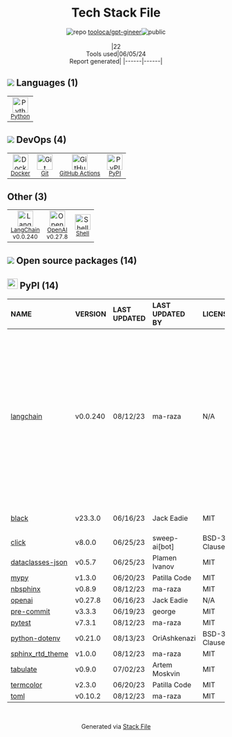 <!--
&lt;--- Readme.md Snippet without images Start ---&gt;
## Tech Stack
tooloca/gpt-gineer is built on the following main stack:

- [Python](https://www.python.org) – Languages
- [Docker](https://www.docker.com/) – Virtual Machine Platforms & Containers
- [GitHub Actions](https://github.com/features/actions) – Continuous Integration
- [LangChain](https://github.com/hwchase17/langchain) – Large Language Model Tools
- [OpenAI](https://openai.com/) – Large Language Models
- [Shell](https://en.wikipedia.org/wiki/Shell_script) – Shells

Full tech stack [here](/techstack.md)

&lt;--- Readme.md Snippet without images End ---&gt;

&lt;--- Readme.md Snippet with images Start ---&gt;
## Tech Stack
tooloca/gpt-gineer is built on the following main stack:

- <img width='25' height='25' src='https://img.stackshare.io/service/993/pUBY5pVj.png' alt='Python'/> [Python](https://www.python.org) – Languages
- <img width='25' height='25' src='https://img.stackshare.io/service/586/n4u37v9t_400x400.png' alt='Docker'/> [Docker](https://www.docker.com/) – Virtual Machine Platforms & Containers
- <img width='25' height='25' src='https://img.stackshare.io/service/11563/actions.png' alt='GitHub Actions'/> [GitHub Actions](https://github.com/features/actions) – Continuous Integration
- <img width='25' height='25' src='https://img.stackshare.io/service/48790/default_5b6c6b73f1ff3775c85d2a1ba954cb87e30cbf13.jpg' alt='LangChain'/> [LangChain](https://github.com/hwchase17/langchain) – Large Language Model Tools
- <img width='25' height='25' src='https://img.stackshare.io/service/48786/default_8b1119bcbb159cebebc2f6cfc9cd2e359b169d22.jpg' alt='OpenAI'/> [OpenAI](https://openai.com/) – Large Language Models
- <img width='25' height='25' src='https://img.stackshare.io/service/4631/default_c2062d40130562bdc836c13dbca02d318205a962.png' alt='Shell'/> [Shell](https://en.wikipedia.org/wiki/Shell_script) – Shells

Full tech stack [here](/techstack.md)

&lt;--- Readme.md Snippet with images End ---&gt;
-->
<div align="center">

# Tech Stack File
![](https://img.stackshare.io/repo.svg "repo") [tooloca/gpt-gineer](https://github.com/tooloca/gpt-gineer)![](https://img.stackshare.io/public_badge.svg "public")
<br/><br/>
|22<br/>Tools used|06/05/24 <br/>Report generated|
|------|------|
</div>

## <img src='https://img.stackshare.io/languages.svg'/> Languages (1)
<table><tr>
  <td align='center'>
  <img width='36' height='36' src='https://img.stackshare.io/service/993/pUBY5pVj.png' alt='Python'>
  <br>
  <sub><a href="https://www.python.org">Python</a></sub>
  <br>
  <sub></sub>
</td>

</tr>
</table>

## <img src='https://img.stackshare.io/devops.svg'/> DevOps (4)
<table><tr>
  <td align='center'>
  <img width='36' height='36' src='https://img.stackshare.io/service/586/n4u37v9t_400x400.png' alt='Docker'>
  <br>
  <sub><a href="https://www.docker.com/">Docker</a></sub>
  <br>
  <sub></sub>
</td>

<td align='center'>
  <img width='36' height='36' src='https://img.stackshare.io/service/1046/git.png' alt='Git'>
  <br>
  <sub><a href="http://git-scm.com/">Git</a></sub>
  <br>
  <sub></sub>
</td>

<td align='center'>
  <img width='36' height='36' src='https://img.stackshare.io/service/11563/actions.png' alt='GitHub Actions'>
  <br>
  <sub><a href="https://github.com/features/actions">GitHub Actions</a></sub>
  <br>
  <sub></sub>
</td>

<td align='center'>
  <img width='36' height='36' src='https://img.stackshare.io/service/12572/-RIWgodF_400x400.jpg' alt='PyPI'>
  <br>
  <sub><a href="https://pypi.org/">PyPI</a></sub>
  <br>
  <sub></sub>
</td>

</tr>
</table>

## Other (3)
<table><tr>
  <td align='center'>
  <img width='36' height='36' src='https://img.stackshare.io/service/48790/default_5b6c6b73f1ff3775c85d2a1ba954cb87e30cbf13.jpg' alt='LangChain'>
  <br>
  <sub><a href="https://github.com/hwchase17/langchain">LangChain</a></sub>
  <br>
  <sub>v0.0.240</sub>
</td>

<td align='center'>
  <img width='36' height='36' src='https://img.stackshare.io/service/48786/default_8b1119bcbb159cebebc2f6cfc9cd2e359b169d22.jpg' alt='OpenAI'>
  <br>
  <sub><a href="https://openai.com/">OpenAI</a></sub>
  <br>
  <sub>v0.27.8</sub>
</td>

<td align='center'>
  <img width='36' height='36' src='https://img.stackshare.io/service/4631/default_c2062d40130562bdc836c13dbca02d318205a962.png' alt='Shell'>
  <br>
  <sub><a href="https://en.wikipedia.org/wiki/Shell_script">Shell</a></sub>
  <br>
  <sub></sub>
</td>

</tr>
</table>


## <img src='https://img.stackshare.io/group.svg' /> Open source packages (14)</h2>

## <img width='24' height='24' src='https://img.stackshare.io/service/12572/-RIWgodF_400x400.jpg'/> PyPI (14)

|NAME|VERSION|LAST UPDATED|LAST UPDATED BY|LICENSE|VULNERABILITIES|
|:------|:------|:------|:------|:------|:------|
|[langchain](https://pypi.org/project/langchain)|v0.0.240|08/12/23|ma-raza |N/A|[CVE-2023-39659](https://github.com/advisories/GHSA-prgp-w7vf-ch62) (Critical)<br/>[CVE-2023-34541](https://github.com/advisories/GHSA-6643-h7h5-x9wh) (Critical)<br/>[CVE-2023-36258](https://github.com/advisories/GHSA-2qmj-7962-cjq8) (Critical)<br/>[CVE-2023-36281](https://github.com/advisories/GHSA-7gfq-f96f-g85j) (Critical)<br/>[CVE-2023-39631](https://github.com/advisories/GHSA-f73w-4m7g-ch9x) (Critical)<br/>[CVE-2023-32786](https://github.com/advisories/GHSA-6h8p-4hx9-w66c) (High)<br/>[CVE-2023-46229](https://github.com/advisories/GHSA-655w-fm8m-m478) (High)<br/>[CVE-2024-3571](https://github.com/advisories/GHSA-rgp8-pm28-3759) (Moderate)<br/>[CVE-2024-28088](https://github.com/advisories/GHSA-h59x-p739-982c) (Low)<br/>[CVE-2024-0243](https://github.com/advisories/GHSA-h9j7-5xvc-qhg5) (Low)|
|[black](https://pypi.org/project/black)|v23.3.0|06/16/23|Jack Eadie |MIT|[CVE-2024-21503](https://github.com/advisories/GHSA-fj7x-q9j7-g6q6) (Moderate)|
|[click](https://pypi.org/project/click)|v8.0.0|06/25/23|sweep-ai[bot] |BSD-3-Clause|N/A|
|[dataclasses-json](https://pypi.org/project/dataclasses-json)|v0.5.7|06/25/23|Plamen Ivanov |MIT|N/A|
|[mypy](https://pypi.org/project/mypy)|v1.3.0|06/20/23|Patilla Code |MIT|N/A|
|[nbsphinx](https://pypi.org/project/nbsphinx)|v0.8.9|08/12/23|ma-raza |MIT|N/A|
|[openai](https://pypi.org/project/openai)|v0.27.8|06/16/23|Jack Eadie |N/A|N/A|
|[pre-commit](https://pypi.org/project/pre-commit)|v3.3.3|06/19/23|george |MIT|N/A|
|[pytest](https://pypi.org/project/pytest)|v7.3.1|08/12/23|ma-raza |MIT|N/A|
|[python-dotenv](https://pypi.org/project/python-dotenv)|v0.21.0|08/13/23|OriAshkenazi |BSD-3-Clause|N/A|
|[sphinx_rtd_theme](https://pypi.org/project/sphinx_rtd_theme)|v1.0.0|08/12/23|ma-raza |MIT|N/A|
|[tabulate](https://pypi.org/project/tabulate)|v0.9.0|07/02/23|Artem Moskvin |MIT|N/A|
|[termcolor](https://pypi.org/project/termcolor)|v2.3.0|06/20/23|Patilla Code |MIT|N/A|
|[toml](https://pypi.org/project/toml)|v0.10.2|08/12/23|ma-raza |MIT|N/A|

<br/>
<div align='center'>

Generated via [Stack File](https://github.com/marketplace/stack-file)
